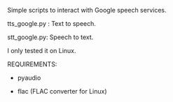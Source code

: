 Simple scripts to interact with Google speech services.

tts_google.py : Text to speech.

stt_google.py: Speech to text.

I only tested it on Linux.

REQUIREMENTS:

- pyaudio

- flac (FLAC converter for Linux)
